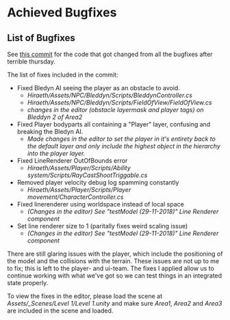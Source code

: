 Achieved Bugfixes
=================

## List of Bugfixes
See [this commit](https://github.com/HANICA-GAME/sep2018-game-hireath/commit/7462a12764caf84cf157831d0f28dc88cbf7a18c) for the code that got changed from all the bugfixes after terrible thursday.

The list of fixes included in the commit:
- Fixed Bledyn AI seeing the player as an obstacle to avoid.
  - _Hiraeth/Assets/NPC/Bleddyn/Scripts/BleddynController.cs_
  - _Hiraeth/Assets/NPC/Bleddyn/Scripts/FieldOfView/FieldOfView.cs_
  - _changes in the editor (obstacle layermask and player tags) on Bleddyn 2 of Area2_
- Fixed Player bodyparts all containing a "Player" layer, confusing and breaking the Bledyn AI.
  - _Made changes in the editor to set the player in it's entirety back to the default layer and only include the highest object in the hierarchy into the player layer._
- Fixed LineRenderer OutOfBounds error
  - _Hiraeth/Assets/Player/Scripts/Ability system/Scripts/RayCastShootTriggable.cs_
- Removed player velocity debug log spamming constantly
  - _Hiraeth/Assets/Player/Scripts/Player movement/CharacterController.cs_
- Fixed linerenderer using worldspace instead of local space
  - _(Changes in the editor) See "testModel (29-11-2018)" Line Renderer component_
- Set line renderer size to 1 (paritally fixes weird scaling issue)
  - _(Changes in the editor) See "testModel (29-11-2018)" Line Renderer component_

There are still glaring issues with the player, which include the positioning of the model and the collisions with the terrain. These issues are not up to me to fix; this is left to the player- and ui-team. The fixes I applied allow us to continue working with what we've got so we can test things in an integrated state properly.

To view the fixes in the editor, please load the scene at _Assets/\_Scenes/Level 1/Level 1.unity_ and make sure _Area1_, _Area2_ and _Area3_ are included in the scene and loaded.

